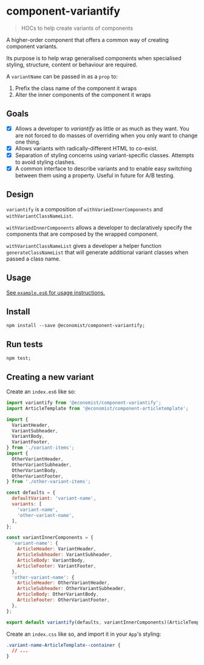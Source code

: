 # component-variantify
> HOCs to help create variants of components

A higher-order component that offers a common way of creating component variants.

Its purpose is to help wrap generalised components when specialised styling,
structure, content or behaviour are required.

A `variantName` can be passed in as a `prop` to:

1. Prefix the class name of the component it wraps
2. Alter the inner components of the component it wraps

## Goals

- [x] Allows a developer to *variantify* as little or as much as they want. You are not forced to do masses of overriding when you only want to change one thing.
- [x] Allows variants with radically-different HTML to co-exist.
- [x] Separation of styling concerns using variant-specific classes. Attempts to avoid styling clashes.  
- [x] A common interface to describe variants and to enable easy switching between them using a property. Useful in future for A/B testing.

## Design

`variantify` is a composition of `withVariedInnerComponents` and `withVariantClassNameList`.

`withVariedInnerComponents` allows a developer to declaratively specify the
components that are composed by the wrapped component.

`withVariantClassNameList` gives a developer a helper function
`generateClassNameList` that will generate additional variant classes when
passed a class name.

## Usage

[See `example.es6` for usage instructions.](./example.es6)

## Install

```
npm install --save @economist/component-variantify;
```

## Run tests

```
npm test;
```

## Creating a new variant

Create an `index.es6` like so:
```javascript
import variantify from '@economist/component-variantify';
import ArticleTemplate from '@economist/component-articletemplate';

import {
  VariantHeader,
  VariantSubheader,
  VariantBody,
  VariantFooter,
} from './variant-items';
import {
  OtherVariantHeader,
  OtherVariantSubheader,
  OtherVariantBody,
  OtherVariantFooter,
} from './other-variant-items';

const defaults = {
  defaultVariant: 'variant-name',
  variants: [
    'variant-name',
    'other-variant-name',
  ],
};

const variantInnerComponents = {
  'variant-name': {
    ArticleHeader: VariantHeader,
    ArticleSubheader: VariantSubheader,
    ArticleBody: VariantBody,
    ArticleFooter: VariantFooter,
  },
  'other-variant-name': {
    ArticleHeader: OtherVariantHeader,
    ArticleSubheader: OtherVariantSubheader,
    ArticleBody: OtherVariantBody,
    ArticleFooter: OtherVariantFooter,
  },
};

export default variantify(defaults, variantInnerComponents)(ArticleTemplate);
```

Create an `index.css` like so, and import it in your `App`'s styling:
```css
.variant-name-ArticleTemplate--container {
  // ...
}
```
